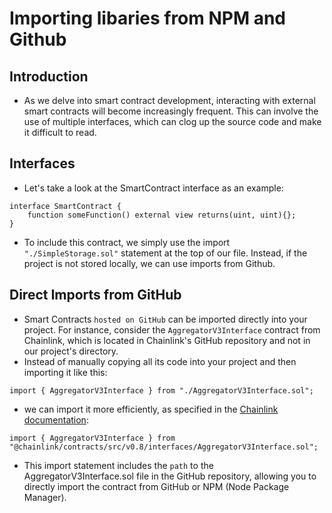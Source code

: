 # Importing libaries from NPM and Github

## Introduction
- As we delve into smart contract development, interacting with external smart contracts will become increasingly frequent. This can involve the use of multiple interfaces, which can clog up the source code and make it difficult to read.

## Interfaces
- Let's take a look at the SmartContract interface as an example:
```
interface SmartContract {
    function someFunction() external view returns(uint, uint){};
}
```

- To include this contract, we simply use the import `"./SimpleStorage.sol"` statement at the top of our file. Instead, if the project is not stored locally, we can use imports from Github.

## Direct Imports from GitHub
- Smart Contracts ``hosted on GitHub`` can be imported directly into your project. For instance, consider the `AggregatorV3Interface` contract from Chainlink, which is located in Chainlink's GitHub repository and not in our project's directory.
- Instead of manually copying all its code into your project and then importing it like this:
```
import { AggregatorV3Interface } from "./AggregatorV3Interface.sol";
```

- we can import it more efficiently, as specified in the [Chainlink documentation](https://docs.chain.link/docs/using-chainlink-reference-contracts):
```
import { AggregatorV3Interface } from "@chainlink/contracts/src/v0.8/interfaces/AggregatorV3Interface.sol";
```

- This import statement includes the `path` to the AggregatorV3Interface.sol file in the GitHub repository, allowing you to directly import the contract from GitHub or NPM (Node Package Manager).

##
